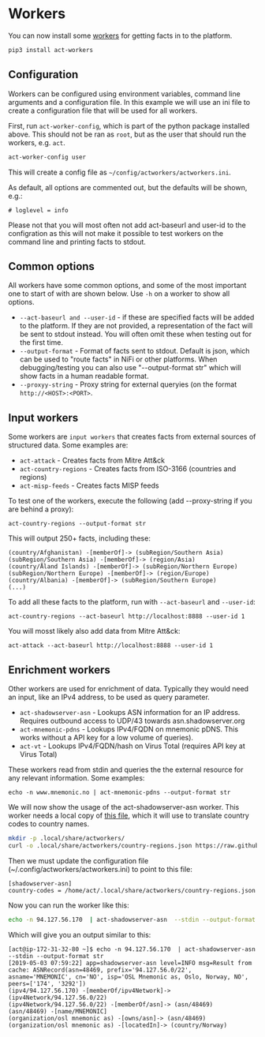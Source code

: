 # Workers

You can now install some [workers](https://github.com/mnemonic-no/act-workers) for getting facts in to the platform.

```bash
pip3 install act-workers
```

## Configuration
Workers can be configured using environment variables, command line arguments and a configuration file. In this example we will use an ini file to create a configuration file that will be used for all workers.

First, run `act-worker-config`, which is part of the python package installed above. This should not be ran as `root`, but as the user that should run the workers, e.g. `act`.

```bash
act-worker-config user
```

This will create a config file as `~/config/actworkers/actworkers.ini`.

As default, all options are commented out, but the defaults will be shown, e.g.:

```
# loglevel = info
```

Please not that you will most often not add act-baseurl and user-id to the configration as this will not make it possible to test workers on the command line and printing facts to stdout.

## Common options

All workers have some common options, and some of the most important one to start of with are shown below. Use `-h` on a worker to show all options.

* `--act-baseurl and --user-id` - if these are specified facts will be added to the platform. If they are not provided, a representation of the fact will be sent to stdout instead. You will often omit these when testing out for the first time.
* `--output-format` - Format of facts sent to stdout. Default is json, which can be used to "route facts" in NiFi or other platforms. When debugging/testing you can also use "--output-format str" which will show facts in a human readable format.
* `--proxyy-string` - Proxy string for external queryies (on the format `http://<HOST>:<PORT>`.


## Input workers
Some workers are `input workers` that creates facts from external sources of structured data. Some examples are:

* `act-attack` - Creates facts from Mitre Att&ck
* `act-country-regions` - Creates facts from ISO-3166 (countries and regions)
* `act-misp-feeds` - Creates facts MISP feeds

To test one of the workers, execute the following (add --proxy-string if you are behind a proxy):

```
act-country-regions --output-format str
```

This will output 250+ facts, including these:

```
(country/Afghanistan) -[memberOf]-> (subRegion/Southern Asia)
(subRegion/Southern Asia) -[memberOf]-> (region/Asia)
(country/Åland Islands) -[memberOf]-> (subRegion/Northern Europe)
(subRegion/Northern Europe) -[memberOf]-> (region/Europe)
(country/Albania) -[memberOf]-> (subRegion/Southern Europe)
(...)
```

To add all these facts to the platform, run with `--act-baseurl` and `--user-id`:
```
act-country-regions --act-baseurl http://localhost:8888 --user-id 1
```

You will mosst likely also add data from Mitre Att&ck:
```
act-attack --act-baseurl http://localhost:8888 --user-id 1
```

## Enrichment workers

Other workers are used for enrichment of data. Typically they would need an input, like an IPv4 address, to be used as query parameter.

* `act-shadowserver-asn` - Lookups ASN information for an IP address. Requires outbound access to UDP/43 towards asn.shadowserver.org
* `act-mnemonic-pdns` - Lookups IPv4/FQDN on mnemonic pDNS. This works without a API key for a low volume of queries).
* `act-vt` - Lookups IPv4/FQDN/hash on Virus Total (requires API key at Virus Total)

These workers read from stdin and queries the the external resource for any relevant information. Some examples:

```
echo -n www.mnemonic.no | act-mnemonic-pdns --output-format str
```

We will now show the usage of the act-shadowserver-asn worker. This worker needs a local copy of [this file](https://raw.githubusercontent.com/lukes/ISO-3166-Countries-with-Regional-Codes/master/all/all.json), which it will use to translate country codes to country names.

```bash
mkdir -p .local/share/actworkers/
curl -o .local/share/actworkers/country-regions.json https://raw.githubusercontent.com/lukes/ISO-3166-Countries-with-Regional-Codes/master/all/all.json
```

Then we must update the configuration file (~/.config/actworkers/actworkers.ini) to point to this file:

```
[shadowserver-asn]
country-codes = /home/act/.local/share/actworkers/country-regions.json
```

Now you can run the worker like this:


```bash
echo -n 94.127.56.170  | act-shadowserver-asn  --stdin --output-format str
```

Which will give you an output similar to this:
```
[act@ip-172-31-32-80 ~]$ echo -n 94.127.56.170  | act-shadowserver-asn  --stdin --output-format str
[2019-05-03 07:59:22] app=shadowserver-asn level=INFO msg=Result from cache: ASNRecord(asn=48469, prefix='94.127.56.0/22', asname='MNEMONIC', cn='NO', isp='OSL Mnemonic as, Oslo, Norway, NO', peers=['174', '3292'])
(ipv4/94.127.56.170) -[memberOf/ipv4Network]-> (ipv4Network/94.127.56.0/22)
(ipv4Network/94.127.56.0/22) -[memberOf/asn]-> (asn/48469)
(asn/48469) -[name/MNEMONIC]
(organization/osl mnemonic as) -[owns/asn]-> (asn/48469)
(organization/osl mnemonic as) -[locatedIn]-> (country/Norway)
```
